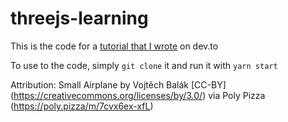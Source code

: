 # threejs-learning

This is the code for a [tutorial that I wrote](https://dev.to/shubhampatilsd/get-started-with-threejs-1ao1-temp-slug-9801833?preview=f52e28730a8b0c4ee027a1954bc48a007e5e7527f7f4b2fbe3dddf82178c71401ce94da7ebfaf7b555c016aa23c9ddf9dead022b58c59ba2116623af) on dev.to

To use to the code, simply `git clone` it and run it with `yarn start`

Attribution:
Small Airplane by Vojtěch Balák [CC-BY] (https://creativecommons.org/licenses/by/3.0/) via Poly Pizza (https://poly.pizza/m/7cvx6ex-xfL)
